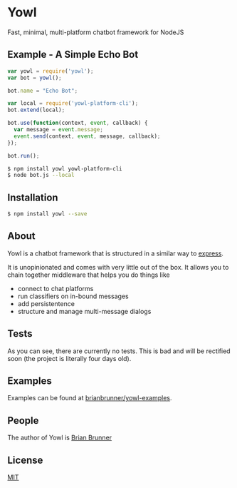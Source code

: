 # Yowl

Fast, minimal, multi-platform chatbot framework for NodeJS

## Example - A Simple Echo Bot

```js
var yowl = require('yowl');
var bot = yowl();

bot.name = "Echo Bot";

var local = require('yowl-platform-cli');
bot.extend(local);

bot.use(function(context, event, callback) {
  var message = event.message;
  event.send(context, event, message, callback);
});

bot.run();
```

```bash
$ npm install yowl yowl-platform-cli
$ node bot.js --local
```

## Installation

```bash
$ npm install yowl --save
```

## About

Yowl is a chatbot framework that is structured in a similar way to [express](https://github.com/expressjs/express).


It is unopinionated and comes with very little out of the box.
It allows you to chain together middleware that helps you do things like

  * connect to chat platforms
  * run classifiers on in-bound messages
  * add persistentence
  * structure and manage multi-message dialogs

## Tests

As you can see, there are currently no tests. This is bad and will be rectified soon (the project is literally four days old).

## Examples

Examples can be found at [brianbrunner/yowl-examples](https://github.com/brianbrunner/yowl-examples).

## People

The author of Yowl is [Brian Brunner](https://github.com/brianbrunner)

## License

  [MIT](LICENSE)

